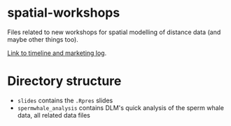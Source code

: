 spatial-workshops
=================

Files related to new workshops for spatial modelling of distance data (and maybe other things too).


[Link to timeline and marketing log](https://docs.google.com/spreadsheets/d/1NqVQZTwqRkyuZNz6CJgJWmVNRvT27rhLjhEL_szLecU/edit#gid=468231088).


# Directory structure

- `slides` contains the `.Rpres` slides
- `spermwhale_analysis` contains DLM's quick analysis of the sperm whale data, all related data files



